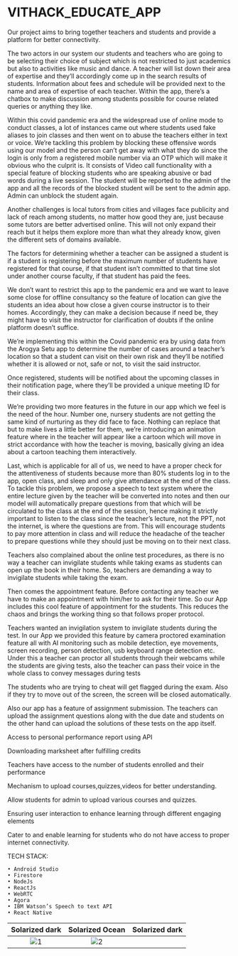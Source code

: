 # VITHACK_EDUCATE_APP

Our project aims to bring together teachers and students and provide a platform for better connectivity.

The two actors in our system our students and teachers who are going to be selecting their choice of subject which is not restricted to just academics but also to activities like music and dance. A teacher will list down their area of expertise and they’ll accordingly come up in the search results of students. Information about fees and schedule will be provided next to the name and area of expertise of each teacher. Within the app, there’s a chatbox to make discussion among students possible for course related queries or anything they like.

Within this covid pandemic era and the widespread use of online mode to conduct classes, a lot of instances came out where students used fake aliases to join classes and then went on to abuse the teachers either in text or voice. We’re tackling this problem by blocking these offensive words using our model and the person can’t get away with what they do since the login is only from a registered mobile number via an OTP which will make it obvious who the culprit is. It consists of Video call functionality with a special feature of blocking students who are speaking abusive or bad words during a live session. The student will be reported to the admin of the app and all the records of the blocked student will be sent to the admin app. Admin can unblock the student again. 

Another challenges is local tutors from cities and villages face publicity and lack of reach among students, no matter how good they are, just because some tutors are better advertised online. This will not only expand their reach but it helps them explore more than what they already know, given the different sets of domains available. 

The factors for determining whether a teacher can be assigned a student is if a student is registering before the maximum number of students have registered for that course, if that student isn’t committed to that time slot under another course faculty, if that student has paid the fees. 

We don’t want to restrict this app to the pandemic era and we want to leave some close for offline consultancy so the feature of location can give the students an idea about how close a given course instructor is to their homes. Accordingly, they can make a decision because if need be, they might have to visit the instructor for clarification of doubts if the online platform doesn’t suffice. 

We’re implementing this within the Covid pandemic era by using data from the Arogya Setu app to determine the number of cases around a teacher’s location so that a student can visit on their own risk and they’ll be notified whether it is allowed or not, safe or not, to visit the said instructor. 

Once registered, students will be notified about the upcoming classes in their notification page, where they’ll be provided a unique meeting ID for their class. 

We’re providing two more features in the future in our app which we feel is the need of the hour. Number one, nursery students are not getting the same kind of nurturing as they did face to face. Nothing can replace that but to make lives a little better for them, we’re introducing an animation feature where in the teacher will appear like a cartoon which will move in strict accordance with how the teacher is moving, basically giving an idea about a cartoon teaching them interactively. 

Last, which is applicable for all of us, we need to have a proper check for the attentiveness of students because more than 80% students log in to the app, open class, and sleep and only give attendance at the end of the class. To tackle this problem, we propose a speech to text system where the entire lecture given by the teacher will be converted into notes and then our model will automatically prepare questions from that which will be circulated to the class at the end of the session, hence making it strictly important to listen to the class since the teacher’s lecture, not the PPT, not the internet, is where the questions are from. This will encourage students to pay more attention in class and will reduce the headache of the teacher to prepare questions while they should just be moving on to their next class. 

Teachers also complained about the online test procedures, as there is no way a teacher can invigilate students while taking exams as students can open up the book in their home. So, teachers are demanding a way to invigilate students while taking the exam.

Then comes the appointment feature. Before contacting any teacher we have to make an appointment with him/her to ask for their time. So our App includes this cool feature of appointment for the students. This reduces the chaos and brings the working thing so that follows proper protocol.

Teachers wanted an invigilation system to invigilate students during the test. In our App we provided this feature by camera proctored examination feature all with AI monitoring such as mobile detection, eye movements, screen recording, person detection, usb keyboard range detection etc. Under this a teacher can proctor all students through their webcams while the students are giving tests, also the teacher can pass their voice in the whole class to convey messages during tests

The students who are trying to cheat will get flagged during the exam. Also if they try to move out of the screen, the screen will be closed automatically.

Also our app has a feature of assignment submission. The teachers can upload the assignment questions along with the due date and students on the other hand can upload the solutions of these tests on the app itself.

Access to personal performance report using API

Downloading marksheet after fulfilling credits

Teachers have access to the number of students enrolled and their performance

Mechanism to upload courses,quizzes,videos  for better understanding.

Allow students for admin to upload various courses and quizzes.

Ensuring user interaction to enhance learning through different engaging elements

Cater to and enable learning for students who do not have access to proper internet connectivity.

TECH STACK:

    • Android Studio
    • Firestore
    • NodeJs
    • ReactJs
    • WebRTC
    • Agora
    • IBM Watson’s Speech to text API
    • React Native


Solarized dark             |  Solarized Ocean          |Solarized dark             |
:-------------------------:|:-------------------------:|:-------------------------:
![1](https://...Dark.png)  |  ![2](https://...Ocean.png)
